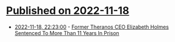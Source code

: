 # [Published on 2022-11-18](index.md)

* [2022-11-18, 22:23:00](https://science.slashdot.org/story/22/11/18/2222208/former-theranos-ceo-elizabeth-holmes-sentenced-to-more-than-11-years-in-prison?utm_source=rss1.0mainlinkanon&utm_medium=feed) - [Former Theranos CEO Elizabeth Holmes Sentenced To More Than 11 Years In Prison](https://science.slashdot.org/story/22/11/18/2222208/former-theranos-ceo-elizabeth-holmes-sentenced-to-more-than-11-years-in-prison?utm_source=rss1.0mainlinkanon&utm_medium=feed)

